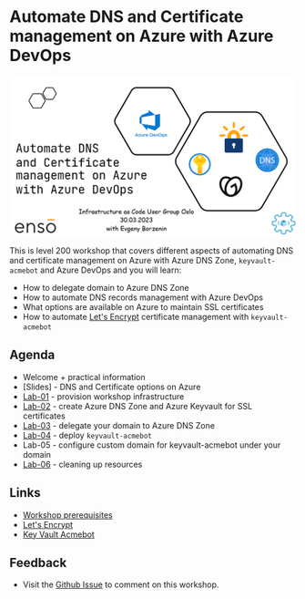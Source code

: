 # Automate DNS and Certificate management on Azure with Azure DevOps

![logo](images/logo.png)

This is level 200 workshop that covers different aspects of automating DNS and certificate management on Azure with Azure DNS Zone, `keyvault-acmebot` and Azure DevOps and you will learn: 

* How to delegate domain to Azure DNS Zone
* How to automate DNS records management with Azure DevOps
* What options are available on Azure to maintain SSL certificates
* How to automate [Let's Encrypt](https://letsencrypt.org/) certificate management with `keyvault-acmebot`

## Agenda

* Welcome + practical information
* [Slides] - DNS and Certificate options on Azure
* [Lab-01](labs/lab-01/readme.md) - provision workshop infrastructure
* [Lab-02](labs/lab-02/readme.md) - create Azure DNS Zone and Azure Keyvault for SSL certificates
* [Lab-03](labs/lab-03/readme.md) - delegate your domain to Azure DNS Zone
* [Lab-04](labs/lab-04/readme.md) - deploy `keyvault-acmebot`
* Lab-05 - configure custom domain for keyvault-acmebot under your domain
* [Lab-06](labs/lab-06/readme.md) - cleaning up resources

## Links

* [Workshop prerequisites](prerequisites.md)
* [Let's Encrypt](https://letsencrypt.org/)
* [Key Vault Acmebot](https://github.com/shibayan/keyvault-acmebot)

## Feedback

* Visit the [Github Issue](https://github.com/evgenyb/iac-workshops/issues/7) to comment on this workshop.
